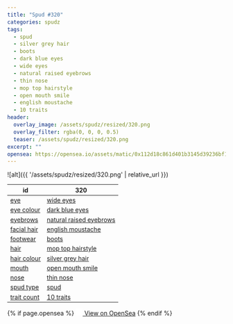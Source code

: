 ```yaml
---
title: "Spud #320"
categories: spudz
tags:
  - spud
  - silver grey hair
  - boots
  - dark blue eyes
  - wide eyes
  - natural raised eyebrows
  - thin nose
  - mop top hairstyle
  - open mouth smile
  - english moustache
  - 10 traits
header:
  overlay_image: /assets/spudz/resized/320.png
  overlay_filter: rgba(0, 0, 0, 0.5)
  teaser: /assets/spudz/resized/320.png
excerpt: ""
opensea: https://opensea.io/assets/matic/0x112d18c861d401b3145d39236bf149f01e18beed/320
---
```

![alt]({{ '/assets/spudz/resized/320.png' | relative_url }})

| id | 320 |
|-|-|
| <a href="/traits/eye/#trait-type">eye</a> | <a href="/traits/eye/wide-eyes/1/#trait">wide eyes</a> |
| <a href="/traits/eye-colour/#trait-type">eye colour</a> | <a href="/traits/eye-colour/dark-blue-eyes/1/#trait">dark blue eyes</a> |
| <a href="/traits/eyebrows/#trait-type">eyebrows</a> | <a href="/traits/eyebrows/natural-raised-eyebrows/1/#trait">natural raised eyebrows</a> |
| <a href="/traits/facial-hair/#trait-type">facial hair</a> | <a href="/traits/facial-hair/english-moustache/1/#trait">english moustache</a> |
| <a href="/traits/footwear/#trait-type">footwear</a> | <a href="/traits/footwear/boots/1/#trait">boots</a> |
| <a href="/traits/hair/#trait-type">hair</a> | <a href="/traits/hair/mop-top-hairstyle/1/#trait">mop top hairstyle</a> |
| <a href="/traits/hair-colour/#trait-type">hair colour</a> | <a href="/traits/hair-colour/silver-grey-hair/1/#trait">silver grey hair</a> |
| <a href="/traits/mouth/#trait-type">mouth</a> | <a href="/traits/mouth/open-mouth-smile/1/#trait">open mouth smile</a> |
| <a href="/traits/nose/#trait-type">nose</a> | <a href="/traits/nose/thin-nose/1/#trait">thin nose</a> |
| <a href="/traits/spud-type/#trait-type">spud type</a> | <a href="/traits/spud-type/spud/1/#trait">spud</a> |
| <a href="/traits/trait-count/#trait-type">trait count</a> | <a href="/traits/trait-count/10-traits/1/#trait">10 traits</a> |

{% if page.opensea %}
<a href="{{page.opensea}}" class="btn btn--info" onclick="window.open(this.href, '_blank'); return false;"><img src="/assets/images/opensea.svg" width="16px"><span>  View on OpenSea</span></a>
{% endif %}
